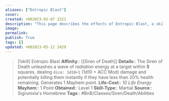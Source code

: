 ```yaml
---
aliases: ["Entropic Blast"]
cover: 
created: +002023-02-07 2321
description: "This page describes the effects of Entropic Blast, a skill for the homebrew skilltree Siren of Death for the Bunkers and Badasses TTRPG."
image: 
permalink: 
publish: True
tags: []
updated: +002023-05-12 2429
---
```


>[!skill] Entropic Blast
> **Affinity**:: [[Siren of Death]]
> **Details**:: The Siren of Death unleashes a wave of *radiation* energy at a target within **5** squares, dealing `dice: 1d10+1` (1d10 + ACC Mod) damage and potentially killing them instantly if they have less than 20% health remaining. Generates 1 Mayhem point.
> **Life-Cost**:: *10 Life Energy*
> **Mayhem**:: 1 Point
> **Obtained**:: Level 1
> **Skill-Type**:: Martial
> **Source**:: Sigrunixia's Homebrew
> **Tags**:: #BnB/Classes/Siren/Death/Abilities
